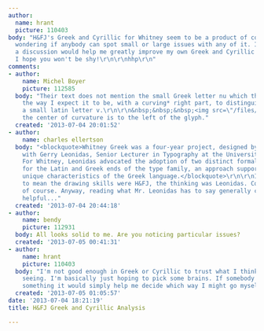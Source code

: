```yaml
---
author:
  name: hrant
  picture: 110403
body: "H&FJ's Greek and Cyrillic for Whitney seem to be a product of considered research:\r\nhttp://www.typography.com/fonts/whitney/features/whitney-multiscript-language-support\r\n\r\nI'm
  wondering if anybody can spot small or large issues with any of it. I know such
  a discussion would help me greatly improve my own Greek and Cyrillic skills, so
  I hope you won't be shy!\r\n\r\nhhp\r\n"
comments:
- author:
    name: Michel Boyer
    picture: 112585
  body: "Their text does not mention the small Greek letter nu which they also did
    the way I expect it to be, with a curving* right part, to distinguish it from
    a small latin letter v.\r\n\r\n&nbsp;&nbsp;&nbsp;<img src=\"/files/nu20130704_6279.png\">\r\n\r\n*And
    the center of curvature is to the left of the glyph."
  created: '2013-07-04 20:01:52'
- author:
    name: charles ellertson
  body: "<blockquote>Whitney Greek was a four-year project, designed by H&FJ in consultation
    with Gerry Leonidas, Senior Lecturer in Typography at the University of Reading.
    For Whitney, Leonidas advocated the adoption of two distinct formal vocabularies
    for the Latin and Greek ends of the type family, an approach supported by the
    unique characteristics of the Greek language.</blockquote>\r\n\r\nI took that
    to mean the drawing skills were H&FJ, the thinking was Leonidas. Could be wrong,
    of course. Anyway, reading what Mr. Leonidas has to say generally could only be
    helpful..."
  created: '2013-07-04 20:44:18'
- author:
    name: bendy
    picture: 112931
  body: All looks solid to me. Are you noticing particular issues?
  created: '2013-07-05 00:41:31'
- author:
    name: hrant
    picture: 110403
  body: "I'm not good enough in Greek or Cyrillic to trust what I think I might be
    seeing. I'm basically just hoping to pick some brains. If somebody complains about
    something it would simply help me decide which way I might go myself.\r\n\r\nhhp\r\n"
  created: '2013-07-05 01:05:57'
date: '2013-07-04 18:21:19'
title: H&FJ Greek and Cyrillic Analysis

---
```

